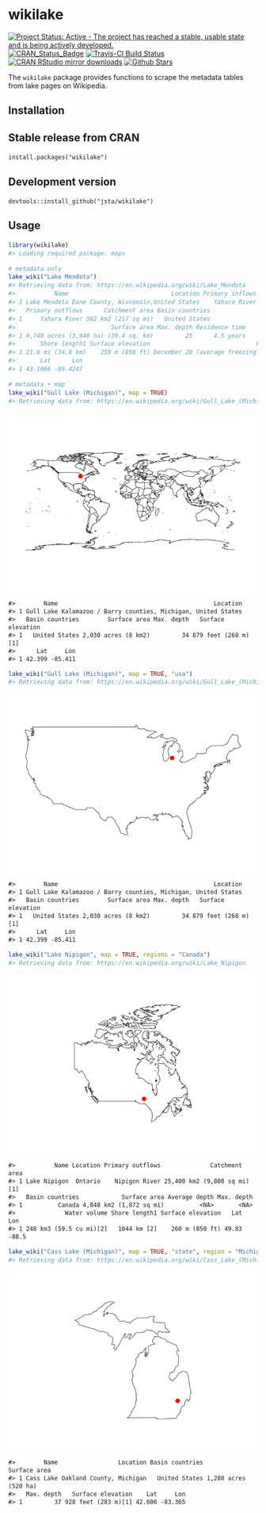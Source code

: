 <!-- README.md is generated from README.Rmd. Please edit that file -->
wikilake
========

[![Project Status: Active - The project has reached a stable, usable state and is being actively developed.](http://www.repostatus.org/badges/latest/active.svg)](http://www.repostatus.org/#active) [![CRAN\_Status\_Badge](http://www.r-pkg.org/badges/version/wikilake)](https://cran.r-project.org/package=wikilake) [![Travis-CI Build Status](https://travis-ci.org/jsta/wikilake.svg?branch=master)](https://travis-ci.org/jsta/wikilake) [![CRAN RStudio mirror downloads](http://cranlogs.r-pkg.org/badges/wikilake)](http://cran.r-project.org/web/packages/wikilake/index.html) [![Github Stars](https://img.shields.io/github/stars/jsta/wikilake.svg?style=social&label=Github)](https://github.com/jsta/wikilake)

The `wikilake` package provides functions to scrape the metadata tables from lake pages on Wikipedia.

Installation
------------

Stable release from CRAN
------------------------

`install.packages("wikilake")`

Development version
-------------------

`devtools::install_github("jsta/wikilake")`

Usage
-----

``` r
library(wikilake)
#> Loading required package: maps
```

``` r
# metadata only
lake_wiki("Lake Mendota")
#> Retrieving data from: https://en.wikipedia.org/wiki/Lake_Mendota
#>           Name                             Location Primary inflows
#> 1 Lake Mendota Dane County, Wisconsin,United States    Yahara River
#>   Primary outflows      Catchment area Basin countries
#> 1     Yahara River 562 km2 (217 sq mi)   United States
#>                           Surface area Max. depth Residence time
#> 1 9,740 acres (3,940 ha) (39.4 sq. km)         25      4.5 years
#>       Shore length1 Surface elevation                              Frozen
#> 1 21.6 mi (34.8 km)    259 m (850 ft) December 20 (average freezing date)
#>       Lat      Lon
#> 1 43.1066 -89.4247
```

``` r
# metadata + map
lake_wiki("Gull Lake (Michigan)", map = TRUE)
#> Retrieving data from: https://en.wikipedia.org/wiki/Gull_Lake_(Michigan)
```

![](images/worldmapping-1.png)

    #>        Name                                            Location
    #> 1 Gull Lake Kalamazoo / Barry counties, Michigan, United States
    #>   Basin countries        Surface area Max. depth   Surface elevation
    #> 1   United States 2,030 acres (8 km2)         34 879 feet (268 m)[1]
    #>      Lat     Lon
    #> 1 42.399 -85.411

``` r
lake_wiki("Gull Lake (Michigan)", map = TRUE, "usa")
#> Retrieving data from: https://en.wikipedia.org/wiki/Gull_Lake_(Michigan)
```

![](images/mapping-1.png)

    #>        Name                                            Location
    #> 1 Gull Lake Kalamazoo / Barry counties, Michigan, United States
    #>   Basin countries        Surface area Max. depth   Surface elevation
    #> 1   United States 2,030 acres (8 km2)         34 879 feet (268 m)[1]
    #>      Lat     Lon
    #> 1 42.399 -85.411

``` r
lake_wiki("Lake Nipigon", map = TRUE, regions = "Canada")
#> Retrieving data from: https://en.wikipedia.org/wiki/Lake_Nipigon
```

![](images/mapping2-1.png)

    #>           Name Location Primary outflows              Catchment area
    #> 1 Lake Nipigon  Ontario    Nipigon River 25,400 km2 (9,800 sq mi)[1]
    #>   Basin countries            Surface area Average depth Max. depth
    #> 1          Canada 4,848 km2 (1,872 sq mi)          <NA>       <NA>
    #>              Water volume Shore length1 Surface elevation   Lat   Lon
    #> 1 248 km3 (59.5 cu mi)[2]   1044 km [2]    260 m (850 ft) 49.83 -88.5

``` r
lake_wiki("Cass Lake (Michigan)", map = TRUE, "state", region = "Michigan")
#> Retrieving data from: https://en.wikipedia.org/wiki/Cass_Lake_(Michigan)
```

![](images/mapping3-1.png)

    #>        Name                 Location Basin countries         Surface area
    #> 1 Cass Lake Oakland County, Michigan   United States 1,280 acres (520 ha)
    #>   Max. depth   Surface elevation    Lat     Lon
    #> 1         37 928 feet (283 m)[1] 42.606 -83.365
